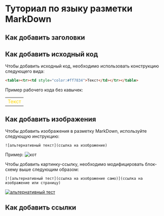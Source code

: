# Туториал по языку разметки MarkDown

## Как добавить заголовки

## Как добавить исходный код

Чтобы добавить исходный код, необходимо использовать конструкцию следующего вида:
```html
<table><tr><td style="color:#ff7834">Текст</td></tr></table>
```
Пример рабочего кода без кавычек:
<table><tr><td style="color:#FFD700">Текст</td></tr></table>


## Как добавить изображения

Чтобы добавить изображения в разметку MarkDown, используйте следующую инструкцию:
```
![альтернативный текст](ссылка на изображение)
```
Пример:
![кот](https://img3.goodfon.ru/original/1366x768/1/35/britanskaya-korotkosherstnaya-2312.jpg)

Чтобы добавить картинку-ссылку, необходимо модифицировать блок-схему выше следующим образом:
```
[![альтернативный тест](ссылка на изображение само)](ссылка на изображение или страницу)

```
[![альтернативный тест](https://i.pinimg.com/originals/34/5d/06/345d06034d87694738caf3dcaa95a282.jpg)](https://www.youtube.com/watch?v=dQw4w9WgXcQ)


## Как добавить ссылки